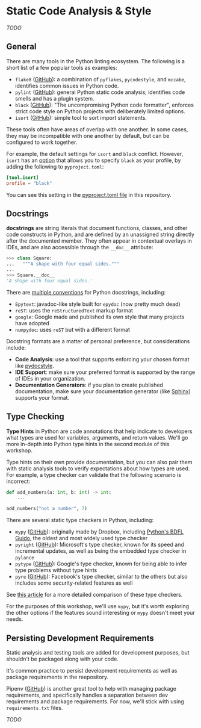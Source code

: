 # Static Code Analysis & Style
_TODO_

## General

There are many tools in the Python linting ecosystem.  The following is a short list of a few popular tools as examples:

- `flake8` ([GitHub](https://github.com/PyCQA/flake8)): a combination of `pyflakes`, `pycodestyle`, and `mccabe`, identifies common issues in Python code.
- `pylint` ([GitHub](https://github.com/PyCQA/pylint)): general Python static code analysis; identifies code smells and has a plugin system.
- `black` ([GitHub](https://github.com/psf/black)): "The uncompromising Python code formatter", enforces strict code style on Python projects with deliberately limited options.
- `isort` ([GitHub](https://github.com/PyCQA/isort)): simple tool to sort import statements.

These tools often have areas of overlap with one another.  In some cases, they may be incompatible with one another by default, but can be configured to work together.

For example, the default settings for `isort` and `black` conflict.  However, `isort` has an [option](https://pycqa.github.io/isort/docs/configuration/black_compatibility.html) that allows you to specify `black` as your profile, by adding the following to `pyproject.toml`:

```toml
[tool.isort]
profile = "black"
```

You can see this setting in the [pyproject.toml file](../../../pyproject.toml) in this repository.

## Docstrings

**docstrings** are string literals that document functions, classes, and other code constructs in Python, and are defined by an unassigned string directly after the documented member. They often appear in contextual overlays in IDEs, and are also accessible through the `__doc__` attribute:

```py
>>> class Square:
...   """A shape with four equal sides.""" 
... 
>>> Square.__doc__
'A shape with four equal sides.'
```

There are [multiple conventions](https://stackoverflow.com/a/24385103) for Python docstrings, including:

- `Epytext`: javadoc-like style built for `epydoc` (now pretty much dead)
- `reST`: uses the `reStructuredText` markup format
- `google`: Google made and published its own style that many projects have adopted
- `numpydoc`: uses `reST` but with a different format

Docstring formats are a matter of personal preference, but considerations include:
- **Code Analysis**: use a tool that supports enforcing your chosen format like [pydocstyle](https://www.pydocstyle.org/en/stable/usage.html).
- **IDE Support**: make sure your preferred format is supported by the range of IDEs in your organization.
- **Documentation Generators**: if you plan to create published documentation, make sure your documentation generator (like [Sphinx](https://www.sphinx-doc.org/en/master/)) supports your format.

## Type Checking

**Type Hints** in Python are code annotations that help indicate to developers what types are used for variables, arguments, and return values.  We'll go more in-depth into Python type hints in the second module of this workshop.

Type hints on their own provide documentation, but you can also pair them with static analysis tools to verify expectations about how types are used.  For example, a type checker can validate that the following scenario is incorrect:

```py
def add_numbers(a: int, b: int) -> int:
    ...

add_numbers("not a number", 7)
```

There are several static type checkers in Python, including:

- `mypy` ([GitHub](https://github.com/python/mypy)): originally made by Dropbox, including [Python's BDFL Guido](https://gvanrossum.github.io/), the oldest and most widely used type checker
- `pyright` ([GitHub](https://github.com/microsoft/pyright)): Microsoft's type checker, known for its speed and incremental updates, as well as being the embedded type checker in `pylance`
- `pytype` ([GitHub](https://github.com/google/pytype)): Google's type checker, known for being able to infer type problems without type hints
- `pyre` ([GitHub](https://github.com/facebook/pyre-check)): Facebook's type checker, similar to the others but also includes some security-related features as well

See [this article](https://www.infoworld.com/article/3575079/4-python-type-checkers-to-keep-your-code-clean.html) for a more detailed comparison of these type checkers.

For the purposes of this workshop, we'll use `mypy`, but it's worth exploring the other options if the features sound interesting or `mypy` doesn't meet your needs.

## Persisting Development Requirements
Static analysis and testing tools are added for development purposes, but shouldn't be packaged along with your code.

It's common practice to persist development requirements as well as package requirements in the reepository.

Pipenv ([GitHub](https://github.com/pypa/pipenv)) is another great tool to help with managing package requirements, and specifically handles a separation between dev requirements and package requirements.  For now, we'll stick with using `requirements.txt` files.

_TODO_

